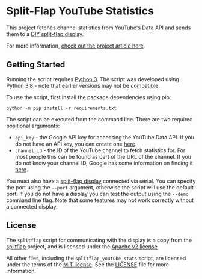 # Split-Flap YouTube Statistics

This project fetches channel statistics from YouTube's Data API and sends them to a [DIY split-flap display](https://www.partsnotincluded.com/building-diy-split-flap-displays/).

For more information, [check out the project article here](https://www.partsnotincluded.com/split-flap-youtube-subscriber-counter).

## Getting Started

Running the script requires [Python 3](https://www.python.org/downloads/). The script was developed using Python 3.8 - note that earlier versions may not be compatible.

To use the script, first install the package dependencies using pip:

```shell
python -m pip install -r requirements.txt
```

The script can be executed from the command line. There are two required positional arguments:
* `api_key` - the Google API key for accessing the YouTube Data API. If you do not have an API key, you can create one [here](https://console.developers.google.com/).
* `channel_id` - the ID of the YouTube channel to fetch statistics for. For most people this can be found as part of the URL of the channel. If you do not know your channel ID, Google has some information on finding it [here](https://support.google.com/youtube/answer/3250431).

You must also have a [split-flap display](https://github.com/scottbez1/splitflap) connected via serial. You can specify the port using the `--port` argument, otherwise the script will use the default port. If you do not have a display you can test the output using the `--demo` command line flag. Note that some features may not work correctly without a connected display.

## License

The `splitflap` script for communicating with the display is a copy from the [splitflap](https://github.com/scottbez1/splitflap) project, and is licensed under the [Apache v2 license](https://github.com/scottbez1/splitflap/blob/master/LICENSE.txt).

All other files, including the `splitflap_youtube_stats` script, are licensed under the terms of the [MIT license](https://opensource.org/licenses/MIT). See the [LICENSE](LICENSE) file for more information.

